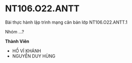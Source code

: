 # NT106.O22.ANTT
Bài thực hành lập trình mạng căn bản lớp NT106.O22.ANTT.1

Nhóm ...?

**Thành Viên**
- HỒ VỈ KHÁNH
- NGUYỄN DUY HÙNG
